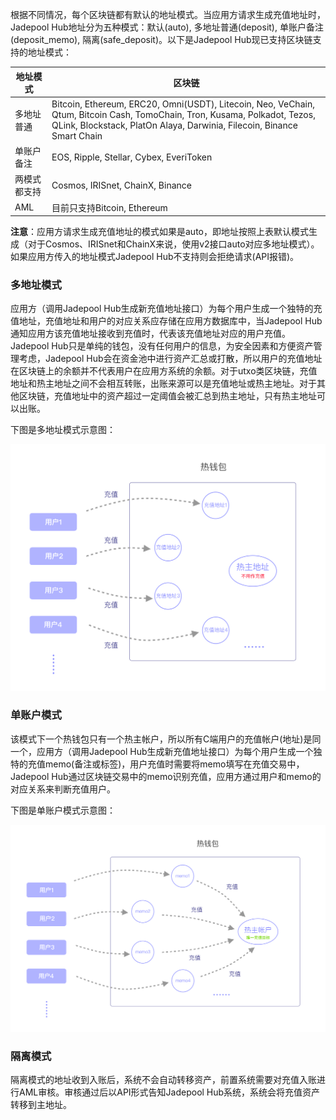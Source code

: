 根据不同情况，每个区块链都有默认的地址模式。当应用方请求生成充值地址时，Jadepool Hub地址分为五种模式：默认(auto), 多地址普通(deposit), 单账户备注(deposit_memo), 隔离(safe_deposit)。以下是Jadepool Hub现已支持区块链支持的地址模式：

地址模式 | 区块链 
------ | ------- 
多地址普通 | Bitcoin, Ethereum, ERC20, Omni(USDT), Litecoin, Neo, VeChain, Qtum, Bitcoin Cash, TomoChain, Tron, Kusama, Polkadot, Tezos, QLink, Blockstack, PlatOn Alaya, Darwinia, Filecoin, Binance Smart Chain
单账户备注 | EOS, Ripple, Stellar, Cybex, EveriToken
两模式都支持 | Cosmos, IRISnet, ChainX, Binance
AML | 目前只支持Bitcoin, Ethereum


**注意**：应用方请求生成充值地址的模式如果是auto，即地址按照上表默认模式生成（对于Cosmos、IRISnet和ChainX来说，使用v2接口auto对应多地址模式）。如果应用方传入的地址模式Jadepool Hub不支持则会拒绝请求(API报错)。

### 多地址模式
应用方（调用Jadepool Hub生成新充值地址接口）为每个用户生成一个独特的充值地址，充值地址和用户的对应关系应存储在应用方数据库中，当Jadepool Hub通知应用方该充值地址接收到充值时，代表该充值地址对应的用户充值。Jadepool Hub只是单纯的钱包，没有任何用户的信息，为安全因素和方便资产管理考虑，Jadepool Hub会在资金池中进行资产汇总或打散，所以用户的充值地址在区块链上的余额并不代表用户在应用方系统的余额。对于utxo类区块链，充值地址和热主地址之间不会相互转账，出账来源可以是充值地址或热主地址。对于其他区块链，充值地址中的资产超过一定阈值会被汇总到热主地址，只有热主地址可以出账。

下图是多地址模式示意图：

![](image/multi-mode.png)

### 单账户模式
该模式下一个热钱包只有一个热主帐户，所以所有C端用户的充值帐户(地址)是同一个，应用方（调用Jadepool Hub生成新充值地址接口）为每个用户生成一个独特的充值memo(备注或标签)，用户充值时需要将memo填写在充值交易中，Jadepool Hub通过区块链交易中的memo识别充值，应用方通过用户和memo的对应关系来判断充值用户。

下图是单账户模式示意图：

![](image/single-mode.png)

### 隔离模式
隔离模式的地址收到入账后，系统不会自动转移资产，前置系统需要对充值入账进行AML审核。审核通过后以API形式告知Jadepool Hub系统，系统会将充值资产转移到主地址。

<!-- ### 常规模式
normal模式是指，Jadepool Hub不会自发挪用充值地址的资产，所有行为都要应用方主动触发，该场景针对抵押和未来会新增的Dapp功能。在normal模式下，充值地址的抵押状态和Dapp资产状态代表用户在应用方的状态。
Jadepool Hub不会自发挪用充值地址的资产，所有行为都要应用方通过API主动触发。该模式给予应用方足够的自由操纵热钱包中热主地址和充值地址的资金流向。 -->

